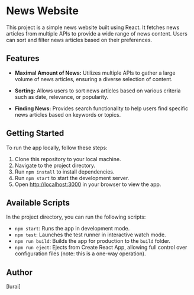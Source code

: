 # News Website

This project is a simple news website built using React. It fetches news articles from multiple APIs to provide a wide range of news content. Users can sort and filter news articles based on their preferences.

## Features

- **Maximal Amount of News:** Utilizes multiple APIs to gather a large volume of news articles, ensuring a diverse selection of content.

- **Sorting:** Allows users to sort news articles based on various criteria such as date, relevance, or popularity.

- **Finding News:** Provides search functionality to help users find specific news articles based on keywords or topics.

## Getting Started

To run the app locally, follow these steps:

1. Clone this repository to your local machine.
2. Navigate to the project directory.
3. Run `npm install` to install dependencies.
4. Run `npm start` to start the development server.
5. Open [http://localhost:3000](http://localhost:3000) in your browser to view the app.

## Available Scripts

In the project directory, you can run the following scripts:

- `npm start`: Runs the app in development mode.
- `npm test`: Launches the test runner in interactive watch mode.
- `npm run build`: Builds the app for production to the `build` folder.
- `npm run eject`: Ejects from Create React App, allowing full control over configuration files (note: this is a one-way operation).

## Author

[Iurai]
